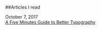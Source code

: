##Articles I read

October 7, 2017  
[A Five Minutes Guide to Better Typography](http://pierrickcalvez.com/journal/a-five-minutes-guide-to-better-typography)

